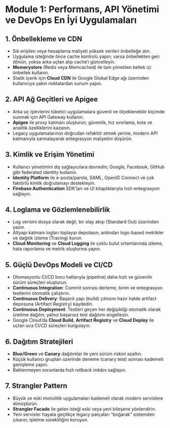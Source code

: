 # Module 1: Performans, API Yönetimi ve DevOps En İyi Uygulamaları

## 1. Önbellekleme ve CDN  
- Sık erişilen veya hesaplama maliyeti yüksek verileri önbelleğe alın.  
- Uygulama isteğinde önce cache kontrolü yapın; varsa önbellekten geri dönün, yoksa arka uçtan alıp cache’i güncelleyin.  
- **Memorystore** (Redis veya Memcached) ile tam yönetilen bellek içi önbellek kullanın.  
- Statik içerik için **Cloud CDN** ile Google Global Edge ağı üzerinden kullanıcıya yakın noktalardan sunum yapın.

## 2. API Ağ Geçitleri ve Apigee  
- Arka uç işlevlerini tüketici uygulamalara güvenli ve ölçeklenebilir biçimde sunmak için API Gateway kullanın.  
- **Apigee** ile proxy katmanı oluşturun; güvenlik, hız sınırlama, kota ve analitik özelliklerini kazanın.  
- Legacy uygulamalarınızı doğrudan refaktör etmek yerine, modern API katmanıyla sarmalayarak entegrasyon maliyetini düşürün.

## 3. Kimlik ve Erişim Yönetimi  
- Kullanıcı yönetimini dış sağlayıcılara devredin; Google, Facebook, GitHub gibi federated identity kullanın.  
- **Identity Platform** ile e-posta/parola, SAML, OpenID Connect ve çok faktörlü kimlik doğrulamayı destekleyin.  
- **Firebase Authentication** SDK’ları ve UI kitaplıklarıyla hızlı entegrasyon sağlayın.

## 4. Loglama ve Gözlemlenebilirlik  
- Log verisini dosya olarak değil, bir olay akışı (Standard Out) üzerinden yazın.  
- Altyapı katmanı logları toplayıp depolasın; ardından logs-based metrikler ve dağıtık izleme (Tracing) kurun.  
- **Cloud Monitoring** ve **Cloud Logging** ile çoklu bulut ortamlarında izleme, hata raporlama ve metrik oluşturma yapın.

## 5. Güçlü DevOps Modeli ve CI/CD  
- Otomasyonlu CI/CD boru hatlarıyla (pipeline) daha hızlı ve güvenilir sürüm süreçleri oluşturun.  
- **Continuous Integration**: Commit sonrası derleme, birim ve entegrasyon testlerini otomatik çalıştırın.  
- **Continuous Delivery**: Başarılı yapı (build) çıktısını hazır halde artifact deposuna (Artifact Registry) kaydedin.  
- **Continuous Deployment**: Testleri geçen her değişikliği otomatik olarak üretime dağıtın; yalnız başarısız test dağıtımı engellesin.  
- Google Cloud’da **Cloud Build**, **Artifact Registry** ve **Cloud Deploy** ile uçtan uca CI/CD süreçleri kurgulayın.

## 6. Dağıtım Stratejileri  
- **Blue/Green** ve **Canary** dağıtımlar ile yeni sürüm riskini azaltın.  
- Küçük kullanıcı grupları üzerinde deneme (canary test) sonrası kademeli genişleme yapın.  
- Beklenmeyen sorunlarda hızlı rollback imkânı sağlayın.

## 7. Strangler Pattern  
- Büyük ve eski monolitik uygulamaları kademeli olarak modern servislere dönüştürün.  
- **Strangler Facade** ile gelen isteği eski veya yeni bileşene yönlendirin.  
- Yeni servisler hayata geçtikçe legacy parçaları “boğarak” sistemden çıkarın; işletme sürekliliğini koruyun.
